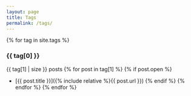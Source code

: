 ```yaml
---
layout: page
title: Tags
permalink: /tags/
---
```


{% for tag in site.tags %}
### {{ tag[0] }}
{{ tag[1] | size }} posts
  {% for post in tag[1] %}
  {% if post.open %}
 - [{{ post.title }}]({% include relative %}{{ post.url }})
  {% endif %}
  {% endfor %}
{% endfor %}